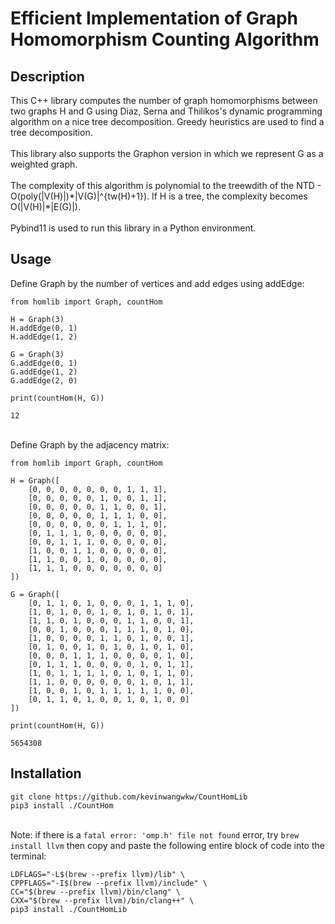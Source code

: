 # Efficient Implementation of Graph Homomorphism Counting Algorithm

## Description

This C++ library computes the number of graph homomorphisms between two graphs H and G using Diaz, Serna and Thilikos's dynamic programming algorithm on a nice tree decomposition. Greedy heuristics are used to find a tree decomposition. 
<br><br>This library also supports the Graphon version in which we represent G as a weighted graph.
<br><br>The complexity of this algorithm is polynomial to the treewdith of the NTD - O(poly(|V(H)|)\*|V(G)|^{tw(H)+1}). If H is a tree, the complexity becomes O(|V(H)|\*|E(G)|).
<br><br>Pybind11 is used to run this library in a Python environment.

## Usage

Define Graph by the number of vertices and add edges using addEdge:
````
from homlib import Graph, countHom

H = Graph(3)
H.addEdge(0, 1)
H.addEdge(1, 2)

G = Graph(3)
G.addEdge(0, 1)
G.addEdge(1, 2)
G.addEdge(2, 0)

print(countHom(H, G))
````

````
12
````
<br>Define Graph by the adjacency matrix:
````
from homlib import Graph, countHom

H = Graph([
    [0, 0, 0, 0, 0, 0, 0, 1, 1, 1],
    [0, 0, 0, 0, 0, 1, 0, 0, 1, 1],
    [0, 0, 0, 0, 0, 1, 1, 0, 0, 1],
    [0, 0, 0, 0, 0, 1, 1, 1, 0, 0],
    [0, 0, 0, 0, 0, 0, 1, 1, 1, 0],
    [0, 1, 1, 1, 0, 0, 0, 0, 0, 0],
    [0, 0, 1, 1, 1, 0, 0, 0, 0, 0],
    [1, 0, 0, 1, 1, 0, 0, 0, 0, 0],
    [1, 1, 0, 0, 1, 0, 0, 0, 0, 0],
    [1, 1, 1, 0, 0, 0, 0, 0, 0, 0]
])

G = Graph([
    [0, 1, 1, 0, 1, 0, 0, 0, 1, 1, 1, 0],
    [1, 0, 1, 0, 0, 1, 0, 1, 0, 1, 0, 1],
    [1, 1, 0, 1, 0, 0, 0, 1, 1, 0, 0, 1],
    [0, 0, 1, 0, 0, 0, 1, 1, 1, 0, 1, 0],
    [1, 0, 0, 0, 0, 1, 1, 0, 1, 0, 0, 1],
    [0, 1, 0, 0, 1, 0, 1, 0, 1, 0, 1, 0],
    [0, 0, 0, 1, 1, 1, 0, 0, 0, 0, 1, 0],
    [0, 1, 1, 1, 0, 0, 0, 0, 1, 0, 1, 1],
    [1, 0, 1, 1, 1, 1, 0, 1, 0, 1, 1, 0],
    [1, 1, 0, 0, 0, 0, 0, 0, 1, 0, 1, 1],
    [1, 0, 0, 1, 0, 1, 1, 1, 1, 1, 0, 0],
    [0, 1, 1, 0, 1, 0, 0, 1, 0, 1, 0, 0]
])

print(countHom(H, G))
````

````
5654308
````

## Installation

````
git clone https://github.com/kevinwangwkw/CountHomLib
pip3 install ./CountHom
````

<br>Note: if there is a ````fatal error: 'omp.h' file not found```` error, try ````brew install llvm```` then copy and paste the following entire block of code into the terminal:
````
LDFLAGS="-L$(brew --prefix llvm)/lib" \
CPPFLAGS="-I$(brew --prefix llvm)/include" \
CC="$(brew --prefix llvm)/bin/clang" \
CXX="$(brew --prefix llvm)/bin/clang++" \
pip3 install ./CountHomLib
````
